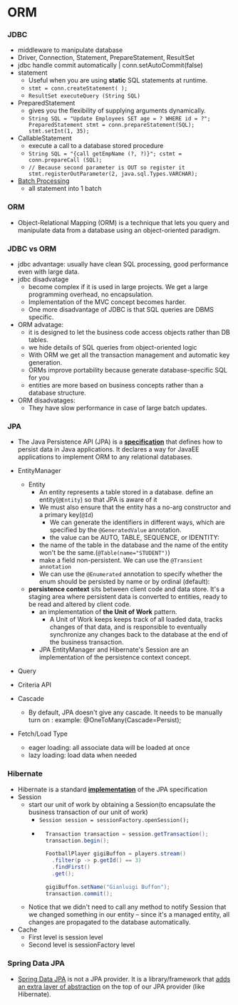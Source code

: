 # ORM

### JDBC
- middleware to manipulate database
- Driver, Connection, Statement, PrepareStatement, ResultSet
- jdbc handle commit automatically | conn.setAutoCommit(false)
- statement
    - Useful when you are using **static** SQL statements at runtime. 
    - `stmt = conn.createStatement( );`
    - `ResultSet executeQuery (String SQL)`
- PreparedStatement
    - gives you the flexibility of supplying arguments dynamically.
    - `String SQL = "Update Employees SET age = ? WHERE id = ?";
    PreparedStatement stmt = conn.prepareStatement(SQL);
         stmt.setInt(1, 35); ` 
- CallableStatement  
    - execute a call to a database stored procedure
    - `String SQL = "{call getEmpName (?, ?)}";
   cstmt = conn.prepareCall (SQL);` 
    - `// Because second parameter is OUT so register it
         stmt.registerOutParameter(2, java.sql.Types.VARCHAR);` 
 -  [Batch Processing](baeldung.com/jdbc-batch-processing)
     -  all statement into 1 batch         
### ORM
- Object-Relational Mapping (ORM) is a technique that lets you query and manipulate data from a database using an object-oriented paradigm. 

### JDBC vs ORM
- jdbc advantage: usually have clean SQL processing, good performance even with large data.
- jdbc disadvatage
    - become complex if it is used in large projects. We get a large programming overhead, no encapsulation. 
    - Implementation of the MVC concept becomes harder. 
    - One more disadvantage of JDBC is that SQL queries are DBMS specific. 
- ORM advatage:
    - it is designed to let the business code access objects rather than DB tables. 
    - we hide details of SQL queries from object-oriented logic
    -  With ORM we get all the transaction management and automatic key generation.
    -  ORMs improve portability because generate database-specific SQL for you
    -  entities are more based on business concepts rather than a database structure.
- ORM disadvatages:
    - They have slow performance in case of large batch updates. 

### JPA
- The Java Persistence API (JPA) is a <u>**specification**</u> that defines how to persist data in Java applications. It declares a way for JavaEE applications to implement ORM to any relational databases.
- EntityManager
    - Entity
        - An entity represents a table stored in a database. define an entity(`@Entity`) so that JPA is aware of it
        - We must also ensure that the entity has a no-arg constructor and a primary key(`@Id`)
            - We can generate the identifiers in different ways, which are specified by the `@GeneratedValue` annotation.
            - the value can be AUTO, TABLE, SEQUENCE, or IDENTITY:
        - the name of the table in the database and the name of the entity won't be the same.(`@Table(name="STUDENT")`)
        - make a field non-persistent. We can use the `@Transient annotation`
        - We can use the `@Enumerated` annotation to specify whether the enum should be persisted by name or by ordinal (default):
    - **persistence context** sits between client code and data store. It's a staging area where persistent data is converted to entities, ready to be read and altered by client code. 
        - an implementation of **the Unit of Work** pattern.
            - A Unit of Work keeps keeps track of all loaded data, tracks changes of that data, and is responsible to eventually synchronize any changes back to the database at the end of the business transaction.
        - JPA EntityManager and Hibernate's Session are an implementation of the persistence context concept.
    
- Query
- Criteria API
- Cascade
    - By default, JPA doesn't give any cascade. It needs to be manually turn on : example: @OneToMany(Cascade=Persist);
- Fetch/Load Type
    - eager loading: all associate data will be loaded at once
    - lazy loading: load data when needed

### Hibernate
- Hibernate is a standard **<u>implementation</u>** of the JPA specification
- Session
    - start our unit of work by obtaining a Session(to encapsulate the business transaction of our unit of work)
        - `Session session = sessionFactory.openSession();`
        - ```java
            Transaction transaction = session.getTransaction();
            transaction.begin();
            
            FootballPlayer gigiBuffon = players.stream()
              .filter(p -> p.getId() == 3)
              .findFirst()
              .get();
            
            gigiBuffon.setName("Gianluigi Buffon");
            transaction.commit();
          ```
    - Notice that we didn't need to call any method to notify Session that we changed something in our entity – since it's a managed entity, all changes are propagated to the database automatically. 
- Cache
    - First level is session level
    - Second level is sessionFactory level

### Spring Data JPA
- <u>Spring Data JPA</u> is not a JPA provider. It is a library/framework that <u>adds an extra layer of abstraction</u> on the top of our JPA provider (like Hibernate).

